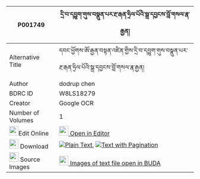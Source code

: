 |P001749|དྲི་བ་དབྱུག་གུས་བསྣུན་པར་རྔ་རྒན་ཧྲིལ་པོའི་སྒྲ་དབྱངས་བློ་གསལ་རྣ་རྒྱན། 
| --- | --- 
|Alternative Title |དབང་ཕྱོགས་ཨོ་རྒྱན་བསྟན་འཛིན་གྱིས་དྲི་བ་དབྱུག་གུས་བསྣུན་པར་རྔ་རྒན་ཧྲིལ་པོའི་སྒྲ་དབྱངས་བློ་གསལ་རྣ་རྒྱན།
|Author| dodrup chen
|BDRC ID | W8LS18279
|Creator | Google OCR
|Number of Volumes| 1
|<img width="25" src="https://img.icons8.com/color/25/000000/edit-property.png">Edit Online| [<img width="25" src="https://avatars.githubusercontent.com/u/45091458?s=200&v=4"> Open in Editor](http://editor.openpecha.org/P001749)
|<img width="25" src="https://img.icons8.com/fluent/48/000000/download-2.png"/>  Download | [![](https://img.icons8.com/color/20/000000/txt.png)Plain Text](https://github.com/Openpecha/P001749/releases/download/v1/driwa_yuk_gu_nunpa_ra_nga_gen__plain_P001749.zip), [![](https://img.icons8.com/color/20/000000/txt.png)Text with Pagination](https://github.com/Openpecha/P001749/releases/download/v1/driwa_yuk_gu_nunpa_ra_nga_gen__pages_P001749.zip)
|<img width="25" src="https://img.icons8.com/plasticine/100/000000/pictures-folder.png"/>  Source Images | [<img width="25" src="https://library.bdrc.io/icons/BUDA-small.svg"> Images of text file open in BUDA](https://library.bdrc.io/show/bdr:W8LS18279)